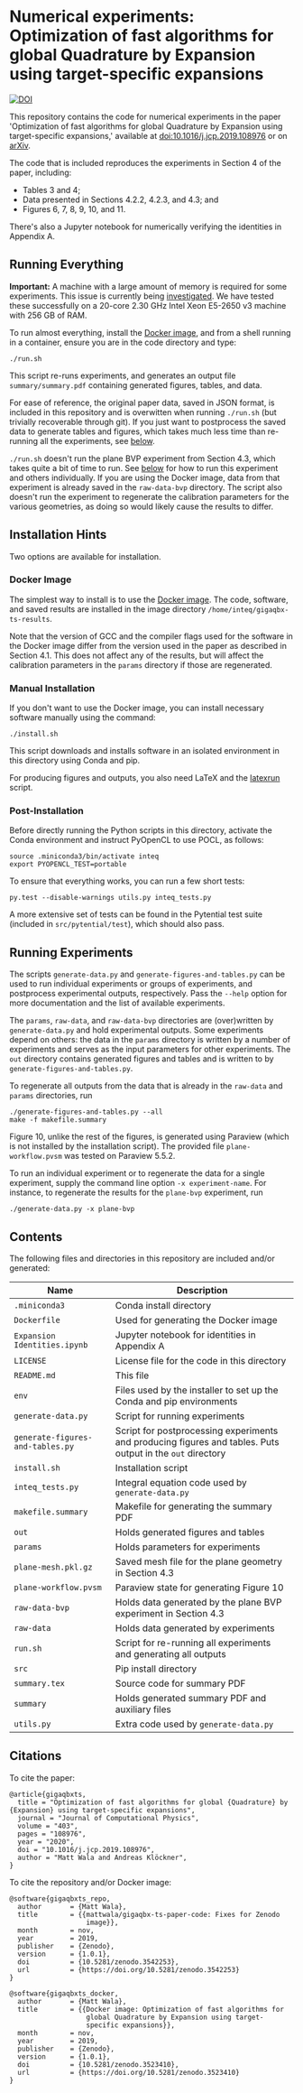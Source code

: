 # Numerical experiments: Optimization of fast algorithms for global Quadrature by Expansion using target-specific expansions

[![DOI](https://zenodo.org/badge/DOI/10.5281/zenodo.3542253.svg)](https://doi.org/10.5281/zenodo.3542253)

This repository contains the code for numerical experiments in the
paper 'Optimization of fast algorithms for global Quadrature by Expansion
using target-specific expansions,' available at
[doi:10.1016/j.jcp.2019.108976](https://doi.org/10.1016/j.jcp.2019.108976)
or on [arXiv](https://arxiv.org/abs/1811.01110).

The code that is included reproduces the experiments in Section 4 of
the paper, including:

* Tables 3 and 4;
* Data presented in Sections 4.2.2, 4.2.3, and 4.3; and
* Figures 6, 7, 8, 9, 10, and 11.

There's also a Jupyter notebook for numerically verifying the
identities in Appendix A.

## Running Everything

**Important:** A machine with a large amount of memory is required for
some experiments. This issue is currently being
[investigated](https://gitlab.tiker.net/inducer/pytential/issues/137). We
have tested these successfully on a 20-core 2.30 GHz Intel Xeon
E5-2650 v3 machine with 256 GB of RAM.

To run almost everything, install the [Docker image](https://doi.org/10.5281/zenodo.3523410),
and from a shell running in a container, ensure you are in the code directory and
type:
```
./run.sh
```
This script re-runs experiments, and generates an output file
`summary/summary.pdf` containing generated figures, tables, and
data.

For ease of reference, the original paper data, saved in JSON format, is
included in this repository and is overwitten when running `./run.sh` (but
trivially recoverable through git). If you just want to postprocess the saved
data to generate tables and figures, which takes much less time than re-running
all the experiments, see [below](#running-experiments).

`./run.sh` doesn't run the plane BVP experiment from Section 4.3,
which takes quite a bit of time to run. See
[below](#running-experiments) for how to run this experiment and
others individually. If you are using the Docker image, data from
that experiment is already saved in the `raw-data-bvp` directory. The
script also doesn't run the experiment to regenerate the calibration
parameters for the various geometries, as doing so would likely cause
the results to differ.

## Installation Hints

Two options are available for installation.

### Docker Image

The simplest way to install is to use the [Docker
image](https://doi.org/10.5281/zenodo.3523410). The code,
software, and saved results are installed in the image directory
`/home/inteq/gigaqbx-ts-results`.

Note that the version of GCC and the compiler flags used for the
software in the Docker image differ from the version used in the paper
as described in Section 4.1. This does not affect any of the results,
but will affect the calibration parameters in the `params` directory
if those are regenerated.

### Manual Installation

If you don't want to use the Docker image, you can install necessary software
manually using the command:
```
./install.sh
```
This script downloads and installs software in an isolated environment in this
directory using Conda and pip.

For producing figures and outputs, you also need LaTeX and the
[latexrun](https://github.com/aclements/latexrun) script.

### Post-Installation

Before directly running the Python scripts in this directory, activate the
Conda environment and instruct PyOpenCL to use POCL, as follows:
```
source .miniconda3/bin/activate inteq
export PYOPENCL_TEST=portable
```

To ensure that everything works, you can run a few short tests:
```
py.test --disable-warnings utils.py inteq_tests.py
```

A more extensive set of tests can be found in the Pytential test suite (included
in `src/pytential/test`), which should also pass.

## Running Experiments

The scripts `generate-data.py` and `generate-figures-and-tables.py` can be used
to run individual experiments or groups of experiments, and postprocess
experimental outputs, respectively. Pass the `--help` option for more
documentation and the list of available experiments.

The `params`, `raw-data`, and `raw-data-bvp` directories are (over)written by
`generate-data.py` and hold experimental outputs. Some experiments depend on
others: the data in the `params` directory is written by a number of experiments
and serves as the input parameters for other experiments. The `out` directory
contains generated figures and tables and is written to by
`generate-figures-and-tables.py`.

To regenerate all outputs from the data that is already in the `raw-data` and `params`
directories, run
```
./generate-figures-and-tables.py --all
make -f makefile.summary
```

Figure 10, unlike the rest of the figures, is generated using Paraview
(which is not installed by the installation script). The provided file
`plane-workflow.pvsm` was tested on Paraview 5.5.2.

To run an individual experiment or to regenerate the data for a single
experiment, supply the command line option `-x experiment-name`. For instance, to
regenerate the results for the `plane-bvp` experiment, run
```
./generate-data.py -x plane-bvp
```

## Contents

The following files and directories in this repository are included and/or
generated:

| Name | Description |
|----------------------------------|------------------------------------------------------------------------------------------------------------|
| `.miniconda3` | Conda install directory |
| `Dockerfile` | Used for generating the Docker image |
| `Expansion Identities.ipynb` | Jupyter notebook for identities in Appendix A |
| `LICENSE` | License file for the code in this directory |
| `README.md` | This file |
| `env` | Files used by the installer to set up the Conda and pip environments |
| `generate-data.py` | Script for running experiments |
| `generate-figures-and-tables.py` | Script for postprocessing experiments and producing figures and tables. Puts output in the `out` directory |
| `install.sh` | Installation script |
| `inteq_tests.py` | Integral equation code used by `generate-data.py` |
| `makefile.summary` | Makefile for generating the summary PDF |
| `out` | Holds generated figures and tables |
| `params` | Holds parameters for experiments |
| `plane-mesh.pkl.gz` | Saved mesh file for the plane geometry in Section 4.3 |
| `plane-workflow.pvsm` | Paraview state for generating Figure 10 |
| `raw-data-bvp` | Holds data generated by the plane BVP experiment in Section 4.3 |
| `raw-data` | Holds data generated by experiments |
| `run.sh` | Script for re-running all experiments and generating all outputs |
| `src` | Pip install directory |
| `summary.tex` | Source code for summary PDF |
| `summary` | Holds generated summary PDF and auxiliary files |
| `utils.py` | Extra code used by `generate-data.py` |

## Citations

To cite the paper:
```
@article{gigaqbxts,
  title = "Optimization of fast algorithms for global {Quadrature} by {Expansion} using target-specific expansions",
  journal = "Journal of Computational Physics",
  volume = "403",
  pages = "108976",
  year = "2020",
  doi = "10.1016/j.jcp.2019.108976",
  author = "Matt Wala and Andreas Klöckner",
}
```

To cite the repository and/or Docker image:
```
@software{gigaqbxts_repo,
  author       = {Matt Wala},
  title        = {{mattwala/gigaqbx-ts-paper-code: Fixes for Zenodo
                   image}},
  month        = nov,
  year         = 2019,
  publisher    = {Zenodo},
  version      = {1.0.1},
  doi          = {10.5281/zenodo.3542253},
  url          = {https://doi.org/10.5281/zenodo.3542253}
}

@software{gigaqbxts_docker,
  author       = {Matt Wala},
  title        = {{Docker image: Optimization of fast algorithms for
                   global Quadrature by Expansion using target-
                   specific expansions}},
  month        = nov,
  year         = 2019,
  publisher    = {Zenodo},
  version      = {1.0.1},
  doi          = {10.5281/zenodo.3523410},
  url          = {https://doi.org/10.5281/zenodo.3523410}
}
```
